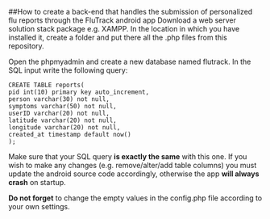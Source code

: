 ##How to create a back-end that handles the submission of personalized flu reports through the FluTrack android app
Download a web server solution stack package e.g. XAMPP. In the location in which you have installed it, create a folder and put there all the .php files from this repository.

Open the phpmyadmin and create a new database named flutrack. In the SQL input write the following query:

```
CREATE TABLE reports(
pid int(10) primary key auto_increment,
person varchar(30) not null,
symptoms varchar(50) not null,
userID varchar(20) not null,
latitude varchar(20) not null,
longitude varchar(20) not null,
created_at timestamp default now()
);
```
Make sure that your SQL query **is exactly the same** with this one. If you wish to make any changes (e.g. remove/alter/add table columns) you must update the android source code accordingly, otherwise the app **will always crash** on startup.

**Do not forget** to change the empty values in the config.php file according to your own settings.

